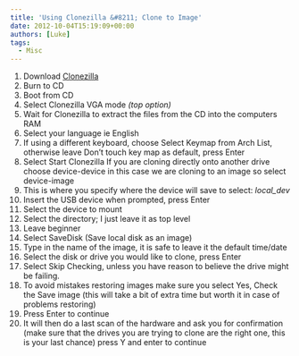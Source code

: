 ```yaml
---
title: 'Using Clonezilla &#8211; Clone to Image'
date: 2012-10-04T15:19:09+00:00
authors: [Luke]
tags:
  - Misc
---
```

  1. Download <a title="Clonezilla" href="http://clonezilla.org/downloads.php" target="_blank">Clonezilla</a>
  2. Burn to CD
  3. Boot from CD
  4. Select Clonezilla VGA mode _(top option)_
  5. Wait for Clonezilla to extract the files from the CD into the computers RAM
  6. Select your language ie English
  7. If using a different keyboard, choose Select Keymap from Arch List, otherwise leave Don&#8217;t touch key map as default, press Enter
  8. Select Start Clonezilla If you are cloning directly onto another drive choose device-device in this case we are cloning to an image so select device-image
  9. This is where you specify where the device will save to select: _local_dev_
 10. Insert the USB device when prompted, press Enter
 11. Select the device to mount
 12. Select the directory; I just leave it as top level
 13. Leave beginner
 14. Select SaveDisk (Save local disk as an image)
 15. Type in the name of the image, it is safe to leave it the default time/date
 16. Select the disk or drive you would like to clone, press Enter
 17. Select Skip Checking, unless you have reason to believe the drive might be failing.
 18. To avoid mistakes restoring images make sure you select Yes, Check the Save image (this will take a bit of extra time but worth it in case of problems restoring)
 19. Press Enter to continue
 20. It will then do a last scan of the hardware and ask you for confirmation (make sure that the drives you are trying to clone are the right one, this is your last chance) press Y and enter to continue

&nbsp;